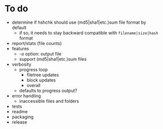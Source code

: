 # To do

- determine if hshchk should use (md5|sha1|etc.)sum file format by default
  - if so, it needs to stay backward compatible with `filename|size|hash` format
- report/stats (file counts)
- features
  - -o option: output file
  - support (md5|sha1|etc.)sum files
- verbosity
  - progress loop
    - filetree updates
    - block updates
    - overall
  - defaults to progress output?
- error handling
  - inaccessible files and folders
- tests
- readme
- packaging
- release
